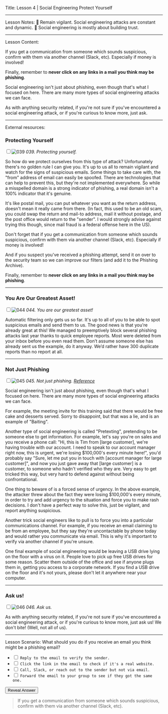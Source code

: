 Title:
Lesson 4 | Social Engineering Protect Yourself

---

Lesson Notes:
:dart: Remain vigilant. Social engineering attacks are constant and dynamic.
:dart: Social engineering is mostly about building trust.

---

Lesson Content:

If you get a communication from someone which sounds suspicious, confirm with them via another channel (Slack, etc). Especially if money is involved!

Finally, remember to **never click on any links in a mail you think may be phishing**.

Social engineering isn't just about phishing, even though that's what I focused on here. There are many more types of social engineering attacks we can face.

As with anything security related, if you're not sure if you've encountered a social engineering attack, or if you're curious to know more, just ask.

---

External resources:

### Protecting Yourself

<input type="checkbox" id="039" /><label for="039">![039](../slides/for_everyone/for_everyone.039.jpeg)</label>
_039. Protecting yourself._

So how do we protect ourselves from this type of attack? Unfortunately there's no golden rule I can give you. It's up to us all to remain vigilant and watch for the signs of suspicious emails. Some things to take care with, the "from" address of email can easily be spoofed. There are technologies that can help to prevent this, but they're not implemented everywhere. So while a misspelled domain is a strong indicator of phishing, a real domain isn't a 100% indicator that it's genuine.

It's like postal mail, you can put whatever you want as the return address, doesn't mean it really came from there. (In fact, this used to be an old scam, you could swap the return and mail-to address, mail it without postage, and the post office would return to the "sender". I would strongly advise against trying this though, since mail fraud is a federal offense here in the US).

Don't forget that if you get a communication from someone which sounds suspicious, confirm with them via another channel (Slack, etc). Especially if money is involved!

And if you suspect you've received a phishing attempt, send it on over to the security team so we can improve our filters (and add it to the Phishing Archive).

Finally, remember to **never click on any links in a mail you think may be phishing**.

---

### You Are Our Greatest Asset!

<input type="checkbox" id="044" /><label for="044">![044](../slides/for_everyone/for_everyone.044.jpeg)</label>
_044. You are our greatest asset!_

Automatic filtering only gets us so far. It's up to all of you to be able to spot suspicious emails and send them to us. The good news is that you're already great at this! We managed to preemptively block several phishing attacks last year thanks to quick employee reports. Most were deleted from your inbox before you even read them. Don’t assume someone else has already sent us the example, do it anyway. We’d rather have 300 duplicate reports than no report at all.

---

### Not Just Phishing

<input type="checkbox" id="045" /><label for="045">![045](../slides/for_everyone/for_everyone.045.jpeg)</label>
_045. Not just phishing. [Reference](https://en.wikipedia.org/wiki/Social_engineering_(security)#Techniques_and_terms)_

Social engineering isn't just about phishing, even though that's what I focused on here. There are many more types of social engineering attacks we can face.

For example, the meeting invite for this training said that there would be free cake and desserts served. Sorry to disappoint, but that was a lie, and is an example of "Baiting".

Another type of social engineering is called "Pretexting", pretending to be someone else to get information. For example, let's say you're on sales and you receive a phone call: "Hi, this is Tim from [large customer], we're having trouble with our account. I need to speak to our account manager right now, this is urgent, we're losing $100,000's every minute here!", you'd probably say "Sure, let me put you in touch with [account manager for large customer]", and now you just gave away that [large customer] is a customer, to someone who hadn't verified who they are. Very easy to get tricked this way, but very hard to defend against without being confrontational.

One thing to beware of is a forced sense of urgency. In the above example, the attacker threw about the fact they were losing $100,000's every minute, in order to try and add urgency to the situation and force you to make rash decisions. I don't have a perfect way to solve this, just be vigilant, and report anything suspicious.

Another trick social engineers like to pull is to force you into a particular communications channel. For example, if you receive an email claiming to be from an employee, but they say they're uncontactable by phone today and would rather you communicate via email. This is why it's important to verify via another channel if you're unsure.

One final example of social engineering would be leaving a USB drive lying on the floor with a virus on it. People love to pick up free USB drives for some reason. Scatter them outside of the office and see if anyone plugs them in, getting you access to a corporate network. If you find a USB drive on the floor and it's not yours, please don't let it anywhere near your computer.

---

### Ask us!

<input type="checkbox" id="046" /><label for="046">![046](../slides/for_everyone/for_everyone.046.jpeg)</label>
_046. Ask us._

As with anything security related, if you're not sure if you've encountered a social engineering attack, or if you're curious to know more, just ask us! We don't bite! (Well, not all of us).

---

Lesson Scenario:
What should you do if you receive an email you think might be a phishing email?

- <input type="checkbox"> `Reply to the email to verify the sender.`
- <input type="checkbox"> `Click the link in the email to check if it's a real website. `
- <input type="checkbox"> `Call, Slack, or reach out to the sender but not via email. `
- <input type="checkbox"> `Forward the email to your group to see if they got the same one.`

<div class="reveal-answer">
	<button class="button">Reveal Answer</button>
	<blockquote><p>If you get a communication from someone which sounds suspicious, confirm with them via another channel (Slack, etc).
</p></blockquote> 
